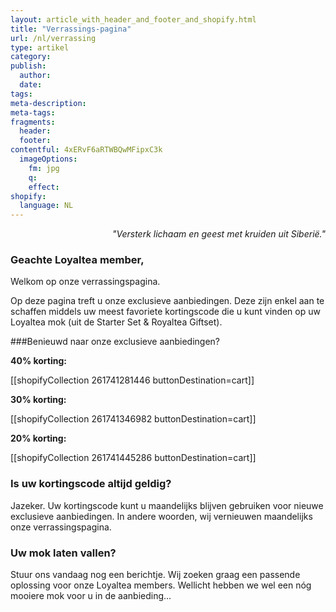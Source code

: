 ```yaml
---
layout: article_with_header_and_footer_and_shopify.html
title: "Verrassings-pagina"
url: /nl/verrassing
type: artikel
category:
publish:
  author:
  date:
tags:
meta-description:
meta-tags:
fragments:
  header:
  footer:
contentful: 4xERvF6aRTWBQwMFipxC3k
  imageOptions:
    fm: jpg
    q: 
    effect:
shopify:
  language: NL
---
```

<p style="text-align: right"><i>"Versterk lichaam en geest met kruiden uit Siberië."</i></p>


### Geachte Loyaltea member,

Welkom op onze verrassingspagina.

Op deze pagina treft u onze exclusieve aanbiedingen. Deze zijn enkel aan te schaffen middels uw meest favoriete kortingscode die u kunt vinden op uw Loyaltea mok (uit de Starter Set & Royaltea Giftset).

###Benieuwd naar onze exclusieve aanbiedingen?

**40% korting:**

[[shopifyCollection 261741281446 buttonDestination=cart]]

**30% korting:**

[[shopifyCollection 261741346982 buttonDestination=cart]]

**20% korting:**

[[shopifyCollection 261741445286 buttonDestination=cart]]

### Is uw kortingscode altijd geldig?
Jazeker. Uw kortingscode kunt u maandelijks blijven gebruiken voor nieuwe exclusieve aanbiedingen. In andere woorden, wij vernieuwen maandelijks onze verrassingspagina.

### Uw mok laten vallen?
Stuur ons vandaag nog een berichtje. Wij zoeken graag een passende oplossing voor onze Loyaltea members. Wellicht hebben we wel een nóg mooiere mok voor u in de aanbieding...